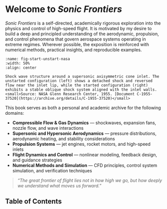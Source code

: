# Welcome to *Sonic Frontiers*
*Sonic Frontiers* is a self-directed, academically rigorous exploration into the physics and control of high-speed flight. It is motivated by my desire to build a deep and principled understanding of the aerodynamic, propulsion, and control phenomena that govern aerospace systems operating in extreme regimes. Wherever possible, the exposition is reinforced with numerical methods, practical insights, and reproducible examples.

```{figure} https://upload.wikimedia.org/wikipedia/commons/3/3e/Inlet_shock_waves_at_Mach_2.jpg
:name: fig-start-unstart-nasa
:width: 50%
:align: center

Shock wave structure around a supersonic axisymmetric cone inlet. The unstarted configuration (left) shows a detached shock and reversed flow near the inlet lip, while the started configuration (right) exhibits a stable oblique shock system aligned with the inlet walls.  
<small>Source: NASA Glenn Research Center, 1955. [Document C-1955-37520](https://archive.org/details/C-1955-37520)</small>
```

This book serves as both a personal and academic archive for the following domains:

- **Compressible Flow & Gas Dynamics** — shockwaves, expansion fans, nozzle flow, and wave interactions  
- **Supersonic and Hypersonic Aerodynamics** — pressure distributions, aerodynamic heating, and stability considerations  
- **Propulsion Systems** — jet engines, rocket motors, and high-speed inlets  
- **Flight Dynamics and Control** — nonlinear modeling, feedback design, and guidance strategies  
- **Numerical Methods and Simulation** — CFD principles, control system simulation, and verification techniques  

> *“The great frontier of flight lies not in how high we go, but how deeply we understand what moves us forward.”*

**Table of Contents**
---
```{tableofcontents}
```

